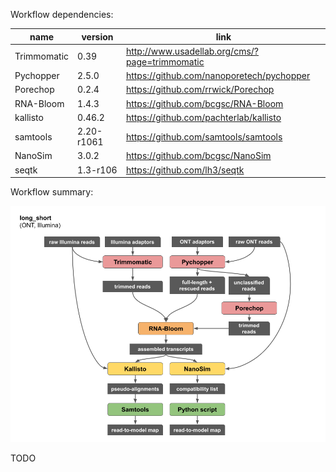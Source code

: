 Workflow dependencies:

| name | version | link |
| --- | --- | --- |
| Trimmomatic | 0.39 | http://www.usadellab.org/cms/?page=trimmomatic |
| Pychopper | 2.5.0 | https://github.com/nanoporetech/pychopper |
| Porechop | 0.2.4 | https://github.com/rrwick/Porechop |
| RNA-Bloom | 1.4.3 | https://github.com/bcgsc/RNA-Bloom |
| kallisto | 0.46.2 | https://github.com/pachterlab/kallisto |
| samtools | 2.20-r1061 | https://github.com/samtools/samtools |
| NanoSim | 3.0.2 | https://github.com/bcgsc/NanoSim |
| seqtk | 1.3-r106 | https://github.com/lh3/seqtk |

Workflow summary:

![workflow](lrgasp_long_short_workflow.png)

TODO
